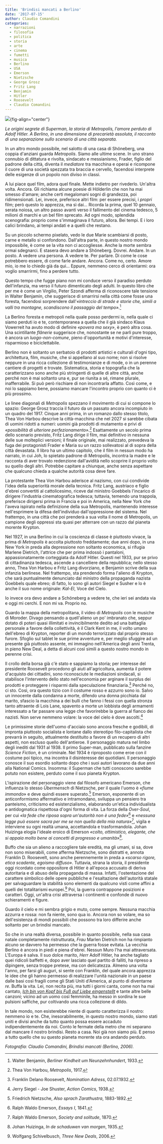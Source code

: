 ```yaml
---
title: 'Brindisi mancati a Berlino'
date: '2017-07-15'
author: Claudio Comandini
categories:
  - narrazioni
  - filosofia
  - politica
  - storia
  - arte
  - cinema
  - fumetti
  - musica
  - Berlino
  - USA
  - Emerson
  - Nietzsche
  - George Grosz
  - Fritz Lang
  - Benjamin
  - Hitler
  - Roosevelt
  - Claudio Comandini
---
```


![](images/brindisi_mancati.jpg){fig-align="center"}

*Le origini segrete di Superman, la storia di Metropolis, l'amore perduto di Adolf Hitler. A Berlino, in una dimensione di precarietà assoluta, il racconto di una separazione sullo scenario di una città separata.*

In un altro mondo possibile, nel salotto di una casa di Shöneberg, una coppia d'anziani guarda *Metropolis*. Siamo alle ultime scene. In uno strano connubio di dittatura e rivolta, sindacato e messianismo, Frader, figlio del padrone della città, diventa il *mediatore* tra macchina e operai e ricompone il cuore di una società spezzata tra braccia e cervello, facendosi interprete delle esigenze di un popolo non diviso in classi.

A lui piace quel film, adora quel finale. Mette indietro per rivederlo. Un'altra volta. Ancora. Gli richiama alcune poesie di Hölderlin che non ha mai smesso d'amare; anche certi megalomani sogni di grandezza, poi ridimensionati. Lei, invece, preferisce altri film: per essere precisi, i *propri* film; però questo lo apprezza, ma sì dai... Ricorda la prima, quel 10 gennaio, serata noiosa, un altro passo avanti verso il fallimento del cinema tedesco, 5 milioni di marchi e un bel film sprecato. Ad ogni modo, splendida scenografia: proprio come s'immaginava il futuro, allora. Bei tempi. E i loro calici brindano, ai tempi andati e a quelli che restano.

Su un piccolo schermo pixelato, vedo le due Marie scambiarsi di posto, carne e metallo si confondono. Dall'altra parte, in questo nostro mondo impossibile, è come se la vita non ci accogliesse. Anche la morte sembra ormai sdegnarci. E stasera devo andare a Shöneberg. Dovrei. Andare. In un posto. A vedere una persona. A vedere te. Per parlare. Di come le cose potrebbero essere, di come farle andare. Ancora. Come no, certo. Amore mio, io me lo chiedo già da qui... Eppure, nemmeno cerco di orientarmi: ora voglio smarrirmi, fino a perdere tutto.

Questo tempo che fugge piano non mi conduce verso il paradiso perduto dell'infanzia, ma verso il futuro dimenticato degli adulti. In questo libro che per me è come un Virgilio, Peter Szondi afferma di riconoscere tale tensione in Walter Benjamin, che suggerisce di smarrirsi nella città come fosse una foresta, facendosi sorprendere dall'*«intreccio di strade e storie che, simili a valli tra montagne, scandiscono il passaggio del tempo».*[^1]

[^1]: Walter Benjamin, *Berliner Kindheit um Neunzehnhundert*, 1933.

La Berlino foresta e metropoli nella quale posso perdermi io, nella quale ci siamo perduti io e te, contemporanea a quella che il già sindaco Klaus Vowerreit ha avuto modo di definire *«povera ma sexy»*, è però altra cosa. Una scintillante *flânerie* suggerisce che, nonostante se ne parli pure troppo, è ancora un *luogo-non-comune*, pieno d'opportunità e motivi d'interesse, risparmioso e biciclettabile.

Berlino non è soltanto un serbatoio di prodotti artistici e culturali d'ogni tipo, architettura, film, musiche, che si appellano al suo nome; non si risolve neppure in una ricca collezione di testimonianze e di mode, o in un perenne cantiere di progetti e trovate. Sistematica, storia e topografia che la caratterizzano sono anche più stringenti di quelle di altre città, anche perché non è mai soltanto una e, pur se riunita a sé, rimane plurale, inafferrabile. Si può però rischiare di non incontrarla affatto. Così come, e noi lo sappiamo bene, possiamo mancare l'incontro proprio con quanto ci è più prossimo.

Le linee diagonali di *Metropolis* spezzano il movimento di cui si compone lo spazio: George Grosz traccia il futuro da un passato ancora incompiuto in un quadro del 1917. Cinque anni prima, in un romanzo dallo stesso titolo, Thea Von Harbou descrive la città-macchina che nel 2027 si sarebbe cibata di uomini ridotti a numeri: uomini già prodotti di mutamento e privi di *«possibilità di ulteriore perfezionamento».*[^2] Esattamente un secolo prima dello scenario previsto, Fritz Lang dirige il film, mai definitivo in nessuna delle sue molteplici versioni; il finale originale, mai realizzato, prevedeva la fuga dei protagonisti Frader e Maria su un razzo sollevatosi al di sopra della città devastata. Il libro ha un ultimo capitolo, che il film in nessun modo ha narrato, in cui Joh, lo spietato padrone di Metropolis, incontra la madre e le racconta di aver trovato redenzione dall'avidità nello scoprire il proprio volto su quello degli altri. Potrebbe capitare a chiunque, anche senza aspettare che qualcuno chieda a qualche autorità cosa deve fare.

[^2]: Thea Von Harbou, *Metropolis*, 1917.

La protestante Thea Von Harbou aderisce al nazismo, con cui condivide l'idea della superiorità morale della tecnica. Fritz Lang, austriaco e figlio d'ebrei convertiti al cattolicesimo, riceve dal ministro Goebbels l'incarico di dirigere l'industria cinematografica tedesca; tuttavia, temendo una trappola, preferisce dirigersi prima in Francia e poi in America, nella New York che l'aveva ispirato nella definizione della sua Metropolis, mantenendo interesse nell'esprimere la difesa dell'individuo dall'oppressione del sistema. Nel frattempo, in una città che poi prenderà a sua volta il nome di Metropolis, un campione degli oppressi sta quasi per atterrare con un razzo dal pianeta morente Krypton.

Nel 1927, in una Berlino in cui la coscienza di classe è piuttosto vivace, la prima di *Metropolis* è accolta piuttosto freddamente; due anni dopo, in una New York in preda alla depressione non soltanto economica, si rifugia Marlene Dietrich, l'attrice che per prima indossò i pantaloni, appassionatamente corteggiata da Adolf Hitler. Questi nel 1933, pur se privo di cittadinanza tedesca, ascende a cancelliere della repubblica; nello stesso anno, Thea Von Harbou e Fritz Lang divorziano, e Benjamin scrive della sua infanzia berlinese. Nel frattempo, sta prendendo forma l'alieno di Krypton, che sarà puntualmente denunciato dal ministro della propaganda nazista Goebbels quale ebreo; di fatto, lo sono gli autori Siegel e Susher e lo è anche il suo nome originale: *Kal-El*, Voce del Cielo.

Io invece ora devo andare a Schöneberg a vedere te, che ieri sei andata via e oggi mi cerchi. E non mi va. Proprio no.

Guardo la mappa della metropolitana, il video di *Metropolis* con le musiche di Moroder. Divago pensando a quell'alieno un po' imbranato che, seppur dotato di poteri quasi illimitati e invincibilmente dedito ad una battaglia personale a favore della collettività, è il Clark Kent in me, il volto umano dell'ebreo di Krypton, reporter di un mondo terrorizzato dal proprio stesso furore. Sfoglio sul tablet le sue prime avventure e, per meglio sfuggire ad un presente già piuttosto assente, mi immagino nell'America degli anni Trenta, in pieno New Deal, a detta di alcuni così simili a questo nostro mondo in perenne crisi.

Il crollo della borsa già c'è stato e sappiamo la storia; per interesse del presidente Roosevelt procedono gli aiuti all'agricoltura, aumenta il potere d'acquisto dei cittadini, sono riconosciute le mediazioni sindacali, si stabilisce l'intervento dello stato nell'economia per arginare il surplus dei prodotti e proteggere i risparmi dalla speculazione finanziaria.[^3] Perché no, ci sto. Così, ora questo tizio con il costume rosso e azzurro sono io. Salvo un innocente dalla condanna a morte, difendo una donna picchiata dal marito, sfascio la macchina a dei bulli che fanno i fessi con quella stronza tanto attraente di Lois Lane, spavento a morte un lobbista degli armamenti interessato a far passare una legge che favorirebbe la guerra al fianco dei nazisti. Non serve nemmeno volare: la voce del cielo è dove ascolti.[^4]

[^3]: Franklin Delano Roosevelt, *Nomination Adress*, 02.07.1932.

[^4]: Jerry Siegel - Joe Shuster, *Action Comics*, 1938.

Le primissime storie dell'uomo d'acciaio sono ancora fresche e godibili, di impronta piuttosto socialista e lontane dallo stereotipo filo-capitalista che prevarrà in seguito, attualmente destituito a favore di un recupero di altri aspetti, non escluso quello dell'antieroe. Il personaggio matura nel limbo degli inediti dal 1931 al 1938. Il primo Super-man, pubblicato sulla fanzine *Science Fiction*, è un criminale. Nel 1934 è riproposto come eroe con il costume poi tipico, ma incontra il disinteresse dei quotidiani. Il personaggio conosce il suo esordio soltanto dopo che i suoi autori lavorano da due anni alla National Comics. Insomma: il Superman che tutti conoscono sarebbe potuto non esistere, perduto come il suo pianeta Krypton.

L'ispirazione del personaggio viene dal filosofo americano Emerson, che influenza lo stesso *Übermensch* di Nietzsche, per il quale l'uomo è «*fiume immondo*» e deve quindi essere superato.[^5] Emerson, esponente di un anticonformismo affermativo e intramondano, sviluppa un pensiero tra panteismo, criticismo ed esistenzialismo, elaborando un'etica individualista e antidogmatica rispettosa d'ogni forma di vita. La forza della *Over-Soul*, per cui *«la fede che riposa sopra un'autorità non è una fede»*[^6] e *«nessuna legge può essere sacra per me se non quella della mia natura»*[^7], vigila e interviene su ogni realtà umana, accettandola e trasformandola. Johan Huizinga elogia l'ideale eroico di Emerson *«colto, ottimistico, elegante, che si appaia molto bene ai concetti di progresso e umanità»*[^8].

[^5]: Friedrich Nietzsche, *Also sprach Zarathustra*, 1883-1892.

[^6]: Ralph Waldo Emerson, *Essays I*, 1841.

[^7]: Ralph Waldo Emerson, *Society and solitude*, 1870.

[^8]: Johan Huizinga, *In de schaduwen van morgen*, 1935.

Buffo che sia un alieno a raccogliere tale eredità, ma gli umani, si sa, dove non sono miserabili, come afferma Nietzsche, sono distratti e, annota Franklin D. Roosevelt, sono anche perennemente in preda a *«scarso rigore, etica scadente, egoismo diffuso»*. Tuttavia, strana la storia, il presidente oggi ricordato come oppositore di Hitler è all'epoca accusato di deriva autoritaria e di abuso della propaganda di massa. Infatti, l'ostentazione del carattere simbolico delle opere pubbliche e l'esaltazione dell'autorità statale per salvaguardare la stabilità sono elementi da qualcuno visti come affini a quelli dei totalitarismi europei.[^9] Poi, la guerra contrappone posizioni e caratteri. Oggi, un'altra crisi attraversa i continenti e confonde di nuovo schieramenti e figure.

[^9]: Wolfgang Schivelbusch, *Three New Deals*, 2006.

Guardo il cielo e mi sembra grigio e muto, come sempre. Nessuna macchia azzurra e rossa: non fa niente, sono qua io. Ancora non so volare, ma so dell'esistenza di mondi possibili che possono tra loro differire anche soltanto per un brindisi mancato.

So che in una realtà diversa, possibile in quanto possibile, nella sua casa natale completamente ristrutturata, *Frau* Marlen Dietrich non ha rimpianto alcuno se davvero ha permesso che la guerra fosse evitata. La vecchia Berlino è ancora in piedi e piena d'ebrei. Nessun Muro l'ha mai attraversata. L'Europa è salva. Il suo dolce marito, *Herr* Adolf Hitler, ha anche tagliato quei ridicoli baffetti e, dopo aver lasciato quel partito di falliti, ha ripreso a dipingere, senza troppe pretese, ma con delicatezza. Almeno una volta l'anno, per farsi gli auguri, si sente con Franklin, del quale ancora apprezza le idee che gli hanno permesso di realizzare l'unità nazionale in un paese dalle basi così fragili come gli Stati Uniti d'America, al punto di diventarne *re*. Buffa la vita. Lei, non recita più, ma tutti i giorni canta, come non ha mai cantato, [*Ich bin von Kopf bis Fuß auf Liebe eingenstellt*](https://www.youtube.com/watch?v=ahyLLX0tmD8) e tante altre belle canzoni; vicino ad un uomo così femminile, ha messo in sordina le sue pulsioni saffiche, pur coltivando una ricca collezione di dildo.

In tale mondo, non esisterebbe niente di quanto caratterizza il nostro: nemmeno io e te. Che, inesorabilmente, in questo nostro mondo, siamo stati uniti e divisi anche da tutto quanto possa essere accaduto indipendentemente da noi. Conto le fermate della metro che mi separano dal mancare il nostro brindisi. Resto a casa. Noi già non siamo più. E penso a tutto quello che su questo pianeta morente sta ora andando perduto.

*Fotografia: Claudio Comandini, Brindisi mancati (Berlino, 2006).*
